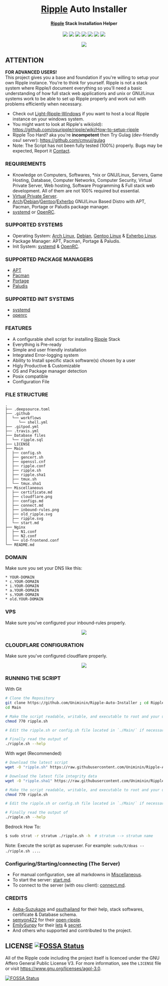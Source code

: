 <h1 align="center">
  <a href=https://ripple.moe>Ripple</a> Auto Installer
</h1>
<h4 align="center"><a href=https://ripple.moe>Ripple</a> Stack Installation Helper</h4>

<p align="center">
  <img src="https://img.shields.io/badge/Maintained%3F-Yes-green?style=for-the-badge">
  <img src="https://img.shields.io/travis/com/Uniminin/Ripple-Auto-Installer?style=for-the-badge">
  <img src="https://img.shields.io/github/license/Uniminin/Ripple-Auto-Installer?style=for-the-badge">
  <img src="https://img.shields.io/github/issues/Uniminin/Ripple-Auto-Installer?color=violet&style=for-the-badge">
  <img src="https://img.shields.io/github/stars/Uniminin/Ripple-Auto-Installer?style=for-the-badge">
  <img src="https://img.shields.io/github/forks/Uniminin/Ripple-Auto-Installer?color=teal&style=for-the-badge">
  <img src="https://img.shields.io/codefactor/grade/github/Uniminin/Ripple-Auto-Installer?style=for-the-badge">
</p>

<p align="center">
  <img src="https://github.com/Uniminin/Ripple-Auto-Installer/blob/master/Miscellaneous/ripple.svg">
</p>

## ATTENTION
<b>**FOR ADVANCED USERS!**</b><br>
This project gives you a base and foundation if you're willing to setup your own Ripple instance. You’re to think for yourself. Ripple is not a stack system where Ripple/I document everything so you’ll need a basic understanding of how full stack web applications and unix or GNU/Linux systems work to be able to set up Ripple properly and work out with problems efficiently when necessary.<br>
* Check out <a href="https://github.com/Uniminin/Light-Ripple-Windows/">Light-Ripple-Windows</a> if you want to host a local Ripple instance on your windows system.</a>
* You might want to look at Ripple's wiki(old): https://github.com/osuripple/ripple/wiki/How-to-setup-ripple
* Ripple Too Hard? aka you're **incompetent** then Try Gulag (dev-friendly osu! server): https://github.com/cmyui/gulag
* Note: The Script has not been fully tested (100%) properly. Bugs may be expected, Report it <a href="https://github.com/Uniminin/Ripple-Auto-Installer#contact">Contact</a>.


### REQUIREMENTS
* Knowledge on Computers, Softwares, *nix or GNU/Linux, Servers, Game Hosting, Database, Computer Networks, Computer Security, Virtual Private Server, Web hosting, Software Programming & Full stack web development. All of them are not 100% required but essential.
* <a href=https://en.wikipedia.org/wiki/Virtual_private_server>Virtual Private Server</a>.
* <a href=https://archlinux.org>Arch</a>/<a href=https://debian.org>Debian</a>/<a href=https://gentoo.org>Gentoo</a>/<a href=https://exherbo.org>Exherbo</a> GNU/Linux Based Distro with APT, Pacman, Portage or Paludis package manager.
* <a href=https://www.freedesktop.org/wiki/Software/systemd>systemd</a> or <a href=https://wiki.gentoo.org/wiki/OpenRC>OpenRC</a>.


### SUPPORTED SYSTEMS
* Operating System: <a href=https://archlinux.org>Arch Linux</a>, <a href=https://debian.org>Debian</a>, <a href=https://gentoo.org>Gentoo Linux</a> & <a href=https://exherbo.org>Exherbo Linux</a>.
* Package Manager: APT, Pacman, Portage & Paludis.
* Init System: <a href=https://www.freedesktop.org/wiki/Software/systemd>systemd</a> & <a href=https://wiki.gentoo.org/wiki/OpenRC>OpenRC</a>.


### SUPPORTED PACKAGE MANAGERS
* <a href=https://wiki.debian.org/Apt>APT</a>
* <a href=https://wiki.archlinux.org/index.php/pacman>Pacman</a>
* <a href=https://wiki.gentoo.org/wiki/Portage>Portage</a>
* <a href=https://paludis.exherbo.org/>Paludis</a>


### SUPPORTED INIT SYSTEMS
* <a href=https://wiki.archlinux.org/index.php/systemd>systemd</a>
* <a href=https://wiki.gentoo.org/wiki/OpenRC>openrc</a>


### FEATURES
* A configurable shell script for installing <a href=https://ripple.moe>Ripple</a> Stack
* Everything is Pre-ready
* Simple and user friendly installation
* Integrated Error-logging system
* Ability to Install specific stack software(s) chosen by a user
* Higly Productive & Customizable
* OS and Package manager detection
* Posix compatible
* Configuration File


### FILE STRUCTURE
```
.
├── .deepsource.toml
├── .github
│  └── workflows
│     └── shell.yml
├── .gitpod.yml
├── .travis.yml
├── Database files
│  └── ripple.sql
├── LICENSE
├── Main
│  ├── config.sh
│  ├── gencert.sh
│  ├── openssl.cnf
│  ├── ripple.conf
│  ├── ripple.sh
│  ├── ripple.sha1
│  ├── tmux.sh
│  └── tmux.sha1
├── Miscellaneous
│  ├── certificate.md
│  ├── cloudflare.png
│  ├── configs.md
│  ├── connect.md
│  ├── inbound-rules.png
│  ├── old_ripple.svg
│  ├── ripple.svg
│  └── start.md
├── Nginx
│  ├── N1.conf
│  ├── N2.conf
│  └── old-frontend.conf
└── README.md
```


### DOMAIN
Make sure you set your DNS like this:
```
* YOUR-DOMAIN
* c.YOUR-DOMAIN
* i.YOUR-DOMAIN
* a.YOUR-DOMAIN
* s.YOUR-DOMAIN
* old.YOUR-DOMAIN
```


### VPS
Make sure you've configured your inbound-rules properly.
<p align="center">
  <img src="https://github.com/Uniminin/Ripple-Auto-Installer/blob/master/Miscellaneous/inbound-rules.png"/>
</p>


### CLOUDFLARE CONFIGURATION
Make sure you've configured cloudflare properly.
<p align="center">
  <img src="https://github.com/Uniminin/Ripple-Auto-Installer/blob/master/Miscellaneous/cloudflare.png"/>
</p>


### RUNNING THE SCRIPT
With Git
```bash
# Clone the Repository
git clone https://github.com/Uniminin/Ripple-Auto-Installer ; cd Ripple-Auto-Installer
cd Main

# Make the script readable, writable, and executable to root and your user:
chmod 770 ripple.sh

# Edit the ripple.sh or config.sh file located in `./Main/` if necessary (optional)

# Finally read the output of
./ripple.sh --help
```
With wget (Recommended)
```bash
# Download the latest script
wget -O "ripple.sh" https://raw.githubusercontent.com/Uniminin/Ripple-Auto-Installer/master/Main/ripple.sh

# Download the latest file integrity data
wget -O "ripple.sha1" https://raw.githubusercontent.com/Uniminin/Ripple-Auto-Installer/master/Main/ripple.sha1

# Make the script readable, writable, and executable to root and your user:
chmod 770 ripple.sh

# Edit the ripple.sh or config.sh file located in `./Main/` if necessary (optional)

# Finally read the output of
./ripple.sh --help
```
Bedrock How To:
```bash
$ sudo strat -r stratum ./ripple.sh -h  # stratum --> stratum name
```
Note: Execute the script as superuser. For example: `sudo/X/doas -- ./ripple.sh ...`.


### Configuring/Starting/connecting (The Server)
* For manual configuration, see all markdowns in <a href=https://github.com/Uniminin/Ripple-Auto-Installer/tree/master/Miscellaneous>Miscellaneous</a>.
* To start the server: <a href=https://github.com/Uniminin/Ripple-Auto-Installer/blob/master/Miscellaneous/start.md>start.md</a>.
* To connect to the server (with osu client): <a href=https://github.com/Uniminin/Ripple-Auto-Installer/blob/master/Miscellaneous/connect.md>connect.md</a>.

### CREDITS
* <a href=https://github.com/Hazuki-san>Aoba-Suzukaze</a> and <a href=https://github.com/osuthailand>osuthailand</a> for their help, stack softwares, certificate & Database schema.
* <a href=https://github.com/semyon422>semyon422</a> for their <a href=https://github.com/semyon422/open-ripple>open-ripple</a>.
* <a href=https://github.com/EmilySunpy>EmilySunpy</a> for their <a href=https://github.com/osufx/lets>lets</a> & <a href=https://github.com/osufx/secret>secret</a>.
* And others who supported and contributed to the project.


## LICENSE [![FOSSA Status](https://app.fossa.com/api/projects/git%2Bgithub.com%2FUniminin%2FRipple-Auto-Installer.svg?type=small)](https://app.fossa.com/projects/git%2Bgithub.com%2FUniminin%2FRipple-Auto-Installer?ref=badge_small)
All of the Ripple code including the project itself is licenced under the GNU Affero General Public License V3. For more information, see the `LICENSE` file or visit https://www.gnu.org/licenses/agpl-3.0.

[![FOSSA Status](https://app.fossa.com/api/projects/git%2Bgithub.com%2FUniminin%2FRipple-Auto-Installer.svg?type=large)](https://app.fossa.com/projects/git%2Bgithub.com%2FUniminin%2FRipple-Auto-Installer?ref=badge_large)
